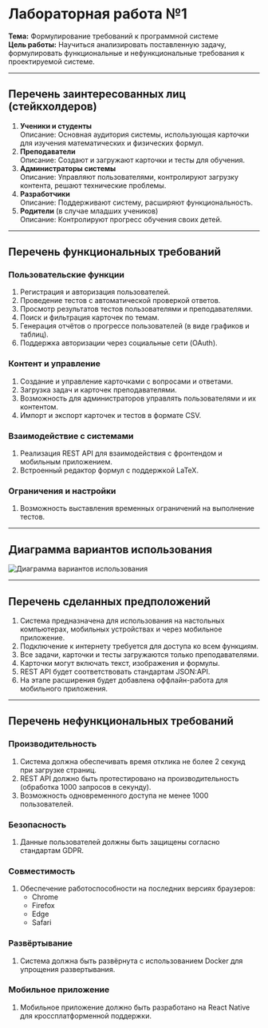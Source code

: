 # Лабораторная работа №1
**Тема:** Формулирование требований к программной системе  
**Цель работы:** Научиться анализировать поставленную задачу, формулировать функциональные и нефункциональные требования к проектируемой системе.

---

## Перечень заинтересованных лиц (стейкхолдеров)
1. **Ученики и студенты**  
   Описание: Основная аудитория системы, использующая карточки для изучения математических и физических формул.
2. **Преподаватели**  
   Описание: Создают и загружают карточки и тесты для обучения.
3. **Администраторы системы**  
   Описание: Управляют пользователями, контролируют загрузку контента, решают технические проблемы.
4. **Разработчики**  
   Описание: Поддерживают систему, расширяют функциональность.
5. **Родители** (в случае младших учеников)  
   Описание: Контролируют прогресс обучения своих детей.

---

## Перечень функциональных требований

### Пользовательские функции
1. Регистрация и авторизация пользователей.
2. Проведение тестов с автоматической проверкой ответов.
3. Просмотр результатов тестов пользователями и преподавателями.
4. Поиск и фильтрация карточек по темам.
5. Генерация отчётов о прогрессе пользователей (в виде графиков и таблиц).
6. Поддержка авторизации через социальные сети (OAuth).

### Контент и управление
1. Создание и управление карточками с вопросами и ответами.
2. Загрузка задач и карточек преподавателями.
3. Возможность для администраторов управлять пользователями и их контентом.
4. Импорт и экспорт карточек и тестов в формате CSV.

### Взаимодействие с системами
1. Реализация REST API для взаимодействия с фронтендом и мобильным приложением.
2. Встроенный редактор формул с поддержкой LaTeX.

### Ограничения и настройки
1. Возможность выставления временных ограничений на выполнение тестов.

---

## Диаграмма вариантов использования
![Диаграмма вариантов использования](diagram.png)

---

## Перечень сделанных предположений
1. Система предназначена для использования на настольных компьютерах, мобильных устройствах и через мобильное приложение.
2. Подключение к интернету требуется для доступа ко всем функциям.
3. Все задачи, карточки и тесты загружаются только преподавателями.
4. Карточки могут включать текст, изображения и формулы.
5. REST API будет соответствовать стандартам JSON:API.
6. На этапе расширения будет добавлена оффлайн-работа для мобильного приложения.

---

## Перечень нефункциональных требований

### Производительность
1. Система должна обеспечивать время отклика не более 2 секунд при загрузке страниц.
2. REST API должно быть протестировано на производительность (обработка 1000 запросов в секунду).
3. Возможность одновременного доступа не менее 1000 пользователей.

### Безопасность
1. Данные пользователей должны быть защищены согласно стандартам GDPR.

### Совместимость
1. Обеспечение работоспособности на последних версиях браузеров:
   - Chrome
   - Firefox
   - Edge
   - Safari

### Развёртывание
1. Система должна быть развёрнута с использованием Docker для упрощения развертывания.

### Мобильное приложение
1. Мобильное приложение должно быть разработано на React Native для кроссплатформенной поддержки.
